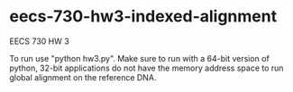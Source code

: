 # eecs-730-hw3-indexed-alignment
EECS 730 HW 3

To run use "python hw3.py".
Make sure to run with a 64-bit version of python, 
32-bit applications do not have the memory address 
space to run global alignment on the reference DNA.